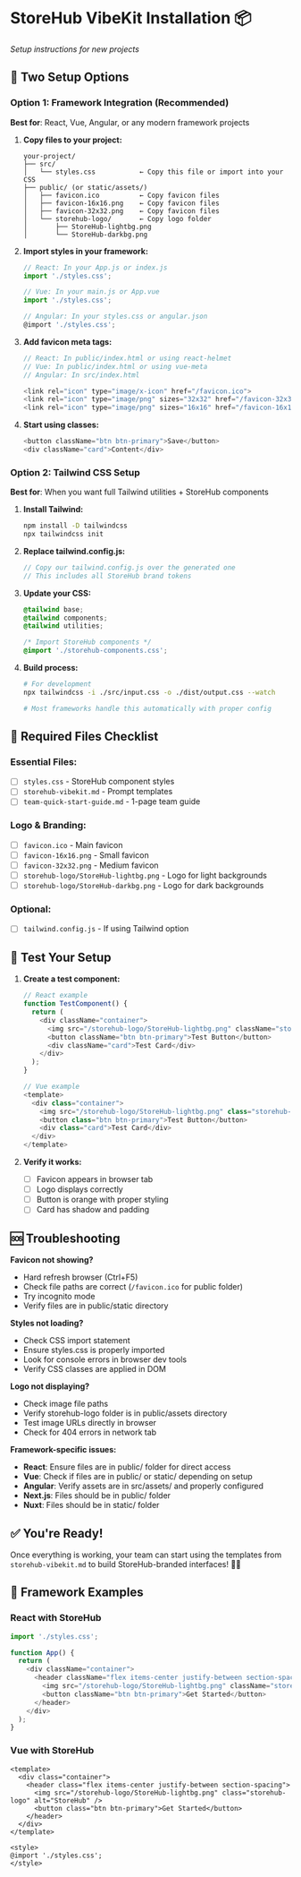 # StoreHub VibeKit Installation 📦
*Setup instructions for new projects*

## 🚀 Two Setup Options

### Option 1: Framework Integration (Recommended)
**Best for**: React, Vue, Angular, or any modern framework projects

1. **Copy files to your project:**
   ```
   your-project/
   ├── src/
   │   └── styles.css           ← Copy this file or import into your CSS
   ├── public/ (or static/assets/)
   │   ├── favicon.ico          ← Copy favicon files
   │   ├── favicon-16x16.png    ← Copy favicon files  
   │   ├── favicon-32x32.png    ← Copy favicon files
   │   └── storehub-logo/       ← Copy logo folder
   │       ├── StoreHub-lightbg.png
   │       └── StoreHub-darkbg.png
   ```

2. **Import styles in your framework:**
   ```javascript
   // React: In your App.js or index.js
   import './styles.css';
   
   // Vue: In your main.js or App.vue
   import './styles.css';
   
   // Angular: In your styles.css or angular.json
   @import './styles.css';
   ```

3. **Add favicon meta tags:**
   ```javascript
   // React: In public/index.html or using react-helmet
   // Vue: In public/index.html or using vue-meta
   // Angular: In src/index.html
   
   <link rel="icon" type="image/x-icon" href="/favicon.ico">
   <link rel="icon" type="image/png" sizes="32x32" href="/favicon-32x32.png">
   <link rel="icon" type="image/png" sizes="16x16" href="/favicon-16x16.png">
   ```

4. **Start using classes:**
   ```javascript
   <button className="btn btn-primary">Save</button>
   <div className="card">Content</div>
   ```

### Option 2: Tailwind CSS Setup
**Best for**: When you want full Tailwind utilities + StoreHub components

1. **Install Tailwind:**
   ```bash
   npm install -D tailwindcss
   npx tailwindcss init
   ```

2. **Replace tailwind.config.js:**
   ```javascript
   // Copy our tailwind.config.js over the generated one
   // This includes all StoreHub brand tokens
   ```

3. **Update your CSS:**
   ```css
   @tailwind base;
   @tailwind components;
   @tailwind utilities;
   
   /* Import StoreHub components */
   @import './storehub-components.css';
   ```

4. **Build process:**
   ```bash
   # For development
   npx tailwindcss -i ./src/input.css -o ./dist/output.css --watch
   
   # Most frameworks handle this automatically with proper config
   ```

## 📁 Required Files Checklist

### Essential Files:
- [ ] `styles.css` - StoreHub component styles
- [ ] `storehub-vibekit.md` - Prompt templates
- [ ] `team-quick-start-guide.md` - 1-page team guide

### Logo & Branding:
- [ ] `favicon.ico` - Main favicon
- [ ] `favicon-16x16.png` - Small favicon
- [ ] `favicon-32x32.png` - Medium favicon  
- [ ] `storehub-logo/StoreHub-lightbg.png` - Logo for light backgrounds
- [ ] `storehub-logo/StoreHub-darkbg.png` - Logo for dark backgrounds

### Optional:
- [ ] `tailwind.config.js` - If using Tailwind option

## 🧪 Test Your Setup

1. **Create a test component:**
   ```javascript
   // React example
   function TestComponent() {
     return (
       <div className="container">
         <img src="/storehub-logo/StoreHub-lightbg.png" className="storehub-logo" alt="StoreHub" />
         <button className="btn btn-primary">Test Button</button>
         <div className="card">Test Card</div>
       </div>
     );
   }
   
   // Vue example
   <template>
     <div class="container">
       <img src="/storehub-logo/StoreHub-lightbg.png" class="storehub-logo" alt="StoreHub" />
       <button class="btn btn-primary">Test Button</button>
       <div class="card">Test Card</div>
     </div>
   </template>
   ```

2. **Verify it works:**
   - [ ] Favicon appears in browser tab
   - [ ] Logo displays correctly
   - [ ] Button is orange with proper styling
   - [ ] Card has shadow and padding

## 🆘 Troubleshooting

**Favicon not showing?**
- Hard refresh browser (Ctrl+F5)
- Check file paths are correct (`/favicon.ico` for public folder)
- Try incognito mode
- Verify files are in public/static directory

**Styles not loading?**
- Check CSS import statement
- Ensure styles.css is properly imported
- Look for console errors in browser dev tools
- Verify CSS classes are applied in DOM

**Logo not displaying?**
- Check image file paths
- Verify storehub-logo folder is in public/assets directory
- Test image URLs directly in browser
- Check for 404 errors in network tab

**Framework-specific issues:**
- **React**: Ensure files are in public/ folder for direct access
- **Vue**: Check if files are in public/ or static/ depending on setup
- **Angular**: Verify assets are in src/assets/ and properly configured
- **Next.js**: Files should be in public/ folder
- **Nuxt**: Files should be in static/ folder

## ✅ You're Ready!
Once everything is working, your team can start using the templates from `storehub-vibekit.md` to build StoreHub-branded interfaces! 🎨✨

## 🔄 Framework Examples

### React with StoreHub
```javascript
import './styles.css';

function App() {
  return (
    <div className="container">
      <header className="flex items-center justify-between section-spacing">
        <img src="/storehub-logo/StoreHub-lightbg.png" className="storehub-logo" alt="StoreHub" />
        <button className="btn btn-primary">Get Started</button>
      </header>
    </div>
  );
}
```

### Vue with StoreHub
```vue
<template>
  <div class="container">
    <header class="flex items-center justify-between section-spacing">
      <img src="/storehub-logo/StoreHub-lightbg.png" class="storehub-logo" alt="StoreHub" />
      <button class="btn btn-primary">Get Started</button>
    </header>
  </div>
</template>

<style>
@import './styles.css';
</style>
``` 